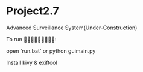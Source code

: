 # Project2.7
Advanced Surveillance System(Under-Construction)


To run 🏃🏃🏃🏃🏃🏃🏃🏃🏃:

open 'run.bat'
or
python guimain.py


Install kivy & exiftool
